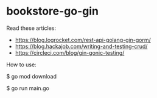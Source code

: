 # bookstore-go-gin

Read these articles:
* https://blog.logrocket.com/rest-api-golang-gin-gorm/
* https://blog.hackajob.com/writing-and-testing-crud/
* https://circleci.com/blog/gin-gonic-testing/

How to use:

<!-- install all the required dependencies -->
$ go mod download 
<!-- execute the application -->
$ go run main.go
